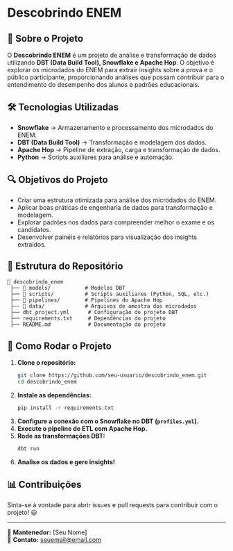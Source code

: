 # Descobrindo ENEM

## 📌 Sobre o Projeto
O **Descobrindo ENEM** é um projeto de análise e transformação de dados utilizando **DBT (Data Build Tool), Snowflake e Apache Hop**. O objetivo é explorar os microdados do ENEM para extrair insights sobre a prova e o público participante, proporcionando análises que possam contribuir para o entendimento do desempenho dos alunos e padrões educacionais.

## 🛠️ Tecnologias Utilizadas
- **Snowflake** → Armazenamento e processamento dos microdados do ENEM.
- **DBT (Data Build Tool)** → Transformação e modelagem dos dados.
- **Apache Hop** → Pipeline de extração, carga e transformação de dados.
- **Python** → Scripts auxiliares para análise e automação.

## 🔍 Objetivos do Projeto
- Criar uma estrutura otimizada para análise dos microdados do ENEM.
- Aplicar boas práticas de engenharia de dados para transformação e modelagem.
- Explorar padrões nos dados para compreender melhor o exame e os candidatos.
- Desenvolver painéis e relatórios para visualização dos insights extraídos.

## 📂 Estrutura do Repositório
```
📂 descobrindo_enem
 ├── 📁 models/           # Modelos DBT
 ├── 📁 scripts/          # Scripts auxiliares (Python, SQL, etc.)
 ├── 📁 pipelines/        # Pipelines do Apache Hop
 ├── 📁 data/             # Arquivos de amostra dos microdados
 ├── dbt_project.yml      # Configuração do projeto DBT
 ├── requirements.txt     # Dependências do projeto
 ├── README.md            # Documentação do projeto
```

## 🚀 Como Rodar o Projeto
1. **Clone o repositório:**
   ```sh
   git clone https://github.com/seu-usuario/descobrindo_enem.git
   cd descobrindo_enem
   ```
2. **Instale as dependências:**
   ```sh
   pip install -r requirements.txt
   ```
3. **Configure a conexão com o Snowflake no DBT (`profiles.yml`).**
4. **Execute o pipeline de ETL com Apache Hop.**
5. **Rode as transformações DBT:**
   ```sh
   dbt run
   ```
6. **Analise os dados e gere insights!**

## 📊 Contribuições
Sinta-se à vontade para abrir issues e pull requests para contribuir com o projeto! 😃

---
📌 **Mantenedor:** [Seu Nome]  
📧 **Contato:** seuemail@email.com


